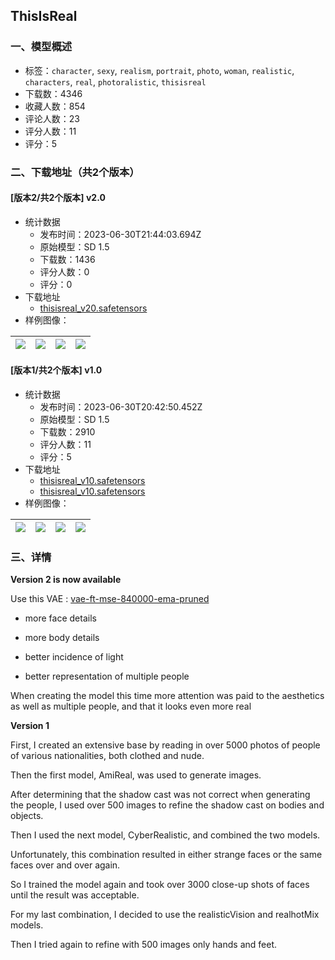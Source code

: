 ## ThisIsReal
### 一、模型概述

- 标签：`character`, `sexy`, `realism`, `portrait`, `photo`, `woman`, `realistic`, `characters`, `real`, `photoralistic`, `thisisreal`
- 下载数：4346
- 收藏人数：854
- 评论人数：23
- 评分人数：11
- 评分：5

### 二、下载地址（共2个版本）

#### [版本2/共2个版本] v2.0

- 统计数据
  - 发布时间：2023-06-30T21:44:03.694Z
  - 原始模型：SD 1.5
  - 下载数：1436
  - 评分人数：0
  - 评分：0
- 下载地址
  - [thisisreal_v20.safetensors](https://civitai.com/api/download/models/107536)
- 样例图像：

| <img src="https://image.civitai.com/xG1nkqKTMzGDvpLrqFT7WA/70b98535-9383-4165-869d-1c11cb62bd4c/width=450/1354084.jpeg" /> | <img src="https://image.civitai.com/xG1nkqKTMzGDvpLrqFT7WA/ddae7770-1e9d-4c16-aa5b-cc44f654e467/width=450/1351150.jpeg" /> | <img src="https://image.civitai.com/xG1nkqKTMzGDvpLrqFT7WA/12cd3f44-61bf-458c-9224-bc4c811f8fcb/width=450/1351111.jpeg" /> | <img src="https://image.civitai.com/xG1nkqKTMzGDvpLrqFT7WA/2eecd748-f8d4-492c-8807-8f3af32e2eaa/width=450/1351147.jpeg" /> |
| ---- | ---- | ---- | ---- |

#### [版本1/共2个版本] v1.0

- 统计数据
  - 发布时间：2023-06-30T20:42:50.452Z
  - 原始模型：SD 1.5
  - 下载数：2910
  - 评分人数：11
  - 评分：5
- 下载地址
  - [thisisreal_v10.safetensors](https://civitai.com/api/download/models/99738?type=Model&format=SafeTensor&size=full&fp=fp16)
  - [thisisreal_v10.safetensors](https://civitai.com/api/download/models/99738)
- 样例图像：

| <img src="https://image.civitai.com/xG1nkqKTMzGDvpLrqFT7WA/90d415e7-80c3-4866-ad59-a8330fc67614/width=450/1211124.jpeg" /> | <img src="https://image.civitai.com/xG1nkqKTMzGDvpLrqFT7WA/921fb01f-c991-47a1-8b82-505dc6ccce87/width=450/1211122.jpeg" /> | <img src="https://image.civitai.com/xG1nkqKTMzGDvpLrqFT7WA/0457798f-40bc-4351-ac7d-4c60c015a32b/width=450/1211118.jpeg" /> | <img src="https://image.civitai.com/xG1nkqKTMzGDvpLrqFT7WA/32bce09d-56e3-4d1d-90a4-9529a5065ceb/width=450/1211120.jpeg" /> |
| ---- | ---- | ---- | ---- |


### 三、详情
<p><strong>Version 2 is now available</strong></p><p>Use this VAE : <a target="_blank" rel="ugc" href="https://huggingface.co/stabilityai/sd-vae-ft-mse-original/resolve/main/vae-ft-mse-840000-ema-pruned.safetensors">vae-ft-mse-840000-ema-pruned</a></p><p></p><p></p><ul><li><p>more face details</p></li><li><p>more body details</p></li><li><p>better incidence of light</p></li><li><p>better representation of multiple people</p></li></ul><p></p><p></p><p>When creating the model this time more attention was paid to the aesthetics as well as multiple people, and that it looks even more real</p><p></p><p></p><p><strong>Version 1 </strong></p><p></p><p>First, I created an extensive base by reading in over 5000 photos of people of various nationalities, both clothed and nude.</p><p>Then the first model, AmiReal, was used to generate images.</p><p>After determining that the shadow cast was not correct when generating the people, I used over 500 images to refine the shadow cast on bodies and objects.</p><p>Then I used the next model, CyberRealistic, and combined the two models.</p><p>Unfortunately, this combination resulted in either strange faces or the same faces over and over again.</p><p>So I trained the model again and took over 3000 close-up shots of faces until the result was acceptable.</p><p>For my last combination, I decided to use the realisticVision and realhotMix models.</p><p>Then I tried again to refine with 500 images only hands and feet.</p>